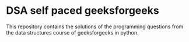 # DSA self paced geeksforgeeks
This repository contains the solutions of the programming questions from the data structures course of geeksforgeeks in python.
